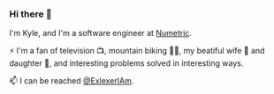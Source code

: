 ### Hi there 👋

I'm Kyle, and I'm a software engineer at [Numetric](https://www.numetric.com/).

⚡ I'm a fan of television 📺, mountain biking 🚵‍♂️, my beatiful wife 👩  and daughter 👧, and interesting problems solved in interesting ways.

📫 I can be reached [@ExlexerIAm](https://twitter.com/ExlexerIAm).

<!--
**exlexer/exlexer** is a ✨ _special_ ✨ repository because its `README.md` (this file) appears on your GitHub profile.

Here are some ideas to get you started:

- 🔭 I’m currently working on ...
- 👯 I’m looking to collaborate on ...
- 🤔 I’m looking for help with ...
- 💬 Ask me about ...
-->

